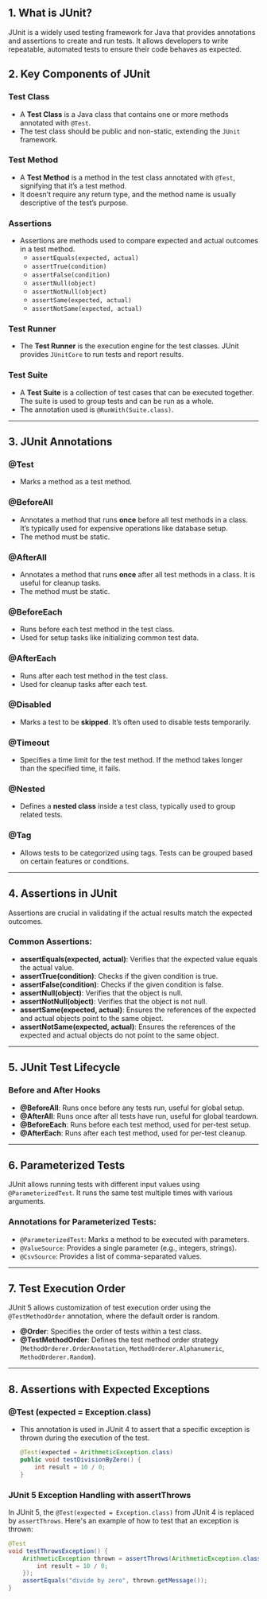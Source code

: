 ## 1. What is JUnit?
JUnit is a widely used testing framework for Java that provides annotations and assertions to create and run tests. It allows developers to write repeatable, automated tests to ensure their code behaves as expected.

## 2. Key Components of JUnit

### Test Class
- A **Test Class** is a Java class that contains one or more methods annotated with `@Test`.
- The test class should be public and non-static, extending the `JUnit` framework.

### Test Method
- A **Test Method** is a method in the test class annotated with `@Test`, signifying that it’s a test method.
- It doesn’t require any return type, and the method name is usually descriptive of the test’s purpose.

### Assertions
- Assertions are methods used to compare expected and actual outcomes in a test method.
  - `assertEquals(expected, actual)`
  - `assertTrue(condition)`
  - `assertFalse(condition)`
  - `assertNull(object)`
  - `assertNotNull(object)`
  - `assertSame(expected, actual)`
  - `assertNotSame(expected, actual)`
  
### Test Runner
- The **Test Runner** is the execution engine for the test classes. JUnit provides `JUnitCore` to run tests and report results.

### Test Suite
- A **Test Suite** is a collection of test cases that can be executed together. The suite is used to group tests and can be run as a whole.
- The annotation used is `@RunWith(Suite.class)`.

---

## 3. JUnit Annotations

### @Test
- Marks a method as a test method.
  
### @BeforeAll
- Annotates a method that runs **once** before all test methods in a class. It’s typically used for expensive operations like database setup.
- The method must be static.

### @AfterAll
- Annotates a method that runs **once** after all test methods in a class. It is useful for cleanup tasks.
- The method must be static.

### @BeforeEach
- Runs before each test method in the test class.
- Used for setup tasks like initializing common test data.
  
### @AfterEach
- Runs after each test method in the test class.
- Used for cleanup tasks after each test.

### @Disabled
- Marks a test to be **skipped**. It’s often used to disable tests temporarily.
  
### @Timeout
- Specifies a time limit for the test method. If the method takes longer than the specified time, it fails.

### @Nested
- Defines a **nested class** inside a test class, typically used to group related tests.

### @Tag
- Allows tests to be categorized using tags. Tests can be grouped based on certain features or conditions.

---

## 4. Assertions in JUnit

Assertions are crucial in validating if the actual results match the expected outcomes. 

### Common Assertions:
- **assertEquals(expected, actual)**: Verifies that the expected value equals the actual value.
- **assertTrue(condition)**: Checks if the given condition is true.
- **assertFalse(condition)**: Checks if the given condition is false.
- **assertNull(object)**: Verifies that the object is null.
- **assertNotNull(object)**: Verifies that the object is not null.
- **assertSame(expected, actual)**: Ensures the references of the expected and actual objects point to the same object.
- **assertNotSame(expected, actual)**: Ensures the references of the expected and actual objects do not point to the same object.

---

## 5. JUnit Test Lifecycle

### Before and After Hooks
- **@BeforeAll**: Runs once before any tests run, useful for global setup.
- **@AfterAll**: Runs once after all tests have run, useful for global teardown.
- **@BeforeEach**: Runs before each test method, used for per-test setup.
- **@AfterEach**: Runs after each test method, used for per-test cleanup.

---

## 6. Parameterized Tests

JUnit allows running tests with different input values using `@ParameterizedTest`. It runs the same test multiple times with various arguments.

### Annotations for Parameterized Tests:
- `@ParameterizedTest`: Marks a method to be executed with parameters.
- `@ValueSource`: Provides a single parameter (e.g., integers, strings).
- `@CsvSource`: Provides a list of comma-separated values.

---

## 7. Test Execution Order

JUnit 5 allows customization of test execution order using the `@TestMethodOrder` annotation, where the default order is random.

- **@Order**: Specifies the order of tests within a test class.
- **@TestMethodOrder**: Defines the test method order strategy (`MethodOrderer.OrderAnnotation`, `MethodOrderer.Alphanumeric`, `MethodOrderer.Random`).

---

## 8. Assertions with Expected Exceptions

### @Test (expected = Exception.class)
- This annotation is used in JUnit 4 to assert that a specific exception is thrown during the execution of the test.
  
  ```java
  @Test(expected = ArithmeticException.class)
  public void testDivisionByZero() {
      int result = 10 / 0;
  }
### JUnit 5 Exception Handling with assertThrows

In JUnit 5, the `@Test(expected = Exception.class)` from JUnit 4 is replaced by `assertThrows`. Here's an example of how to test that an exception is thrown:

```java
@Test
void testThrowsException() {
    ArithmeticException thrown = assertThrows(ArithmeticException.class, () -> {
        int result = 10 / 0;
    });
    assertEquals("divide by zero", thrown.getMessage());
}

